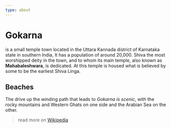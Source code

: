```yaml
---
type: about
---
```


# Gokarna
is a small temple town located in the Uttara Kannada district of Karnataka state in southern India,
It has a population of around 20,000.
Shiva the most worshipped deity in the town,
and to whom its main temple, also known as **Mahabaleshwara**, is dedicated.
At this temple is housed what is believed by some to be the earliest Shiva Linga.

## Beaches

The drive up the winding path that leads to *Gokarna is scenic*,
with the rocky mountains and Western Ghats on one side and the Arabian Sea on the other. 

> read more on [Wikipedia](https://en.wikipedia.org/wiki/Gokarna,_Karnataka)
